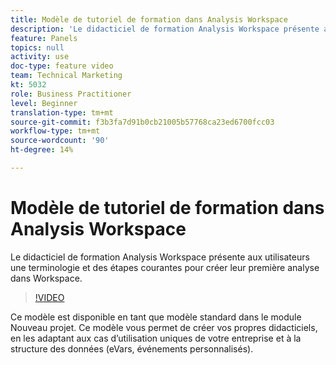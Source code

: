 ```yaml
---
title: Modèle de tutoriel de formation dans Analysis Workspace
description: 'Le didacticiel de formation Analysis Workspace présente aux utilisateurs une terminologie et des étapes courantes pour créer leur première analyse dans Workspace. '
feature: Panels
topics: null
activity: use
doc-type: feature video
team: Technical Marketing
kt: 5032
role: Business Practitioner
level: Beginner
translation-type: tm+mt
source-git-commit: f3b3fa7d91b0cb21005b57768ca23ed6700fcc03
workflow-type: tm+mt
source-wordcount: '90'
ht-degree: 14%

---
```



# Modèle de tutoriel de formation dans Analysis Workspace

Le didacticiel de formation Analysis Workspace présente aux utilisateurs une terminologie et des étapes courantes pour créer leur première analyse dans Workspace.

>[!VIDEO](https://video.tv.adobe.com/v/33773/?quality=12)

Ce modèle est disponible en tant que modèle standard dans le module Nouveau projet. Ce modèle vous permet de créer vos propres didacticiels, en les adaptant aux cas d’utilisation uniques de votre entreprise et à la structure des données (eVars, événements personnalisés).
